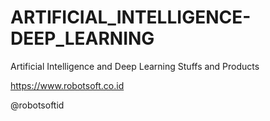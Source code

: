 # ARTIFICIAL_INTELLIGENCE-DEEP_LEARNING
Artificial Intelligence and Deep Learning Stuffs and Products

https://www.robotsoft.co.id

@robotsoftid